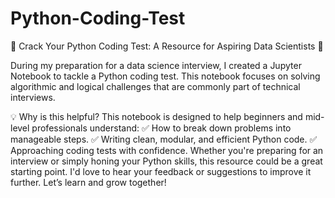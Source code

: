 # Python-Coding-Test

🚀 Crack Your Python Coding Test: A Resource for Aspiring Data Scientists 🐍

During my preparation for a data science interview, I created a Jupyter Notebook to tackle a Python coding test. This notebook focuses on solving algorithmic and logical challenges that are commonly part of technical interviews.

💡 Why is this helpful?
This notebook is designed to help beginners and mid-level professionals understand:
✅ How to break down problems into manageable steps.
✅ Writing clean, modular, and efficient Python code.
✅ Approaching coding tests with confidence.
Whether you're preparing for an interview or simply honing your Python skills, this resource could be a great starting point. I'd love to hear your feedback or suggestions to improve it further. Let’s learn and grow together!
